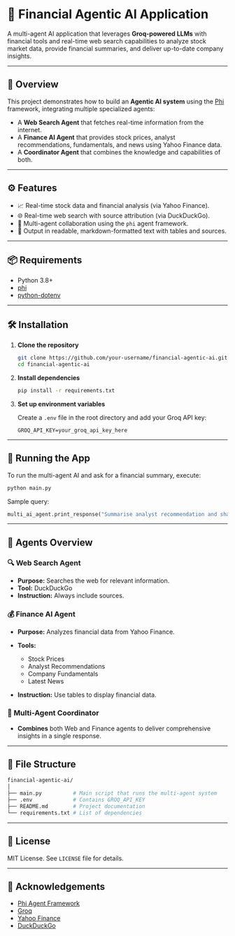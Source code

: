 # 💼 Financial Agentic AI Application

A multi-agent AI application that leverages **Groq-powered LLMs** with financial tools and real-time web search capabilities to analyze stock market data, provide financial summaries, and deliver up-to-date company insights.

---

## 🧠 Overview

This project demonstrates how to build an **Agentic AI system** using the [Phi](https://github.com/Prompt-Engineering/phi) framework, integrating multiple specialized agents:

* A **Web Search Agent** that fetches real-time information from the internet.
* A **Finance AI Agent** that provides stock prices, analyst recommendations, fundamentals, and news using Yahoo Finance data.
* A **Coordinator Agent** that combines the knowledge and capabilities of both.

---

## ⚙️ Features

* 📈 Real-time stock data and financial analysis (via Yahoo Finance).
* 🌐 Real-time web search with source attribution (via DuckDuckGo).
* 🤖 Multi-agent collaboration using the `phi` agent framework.
* 🧾 Output in readable, markdown-formatted text with tables and sources.

---

## 📦 Requirements

* Python 3.8+
* [phi](https://pypi.org/project/phi-agent/)
* [python-dotenv](https://pypi.org/project/python-dotenv/)

---

## 🛠️ Installation

1. **Clone the repository**

   ```bash
   git clone https://github.com/your-username/financial-agentic-ai.git
   cd financial-agentic-ai
   ```

2. **Install dependencies**

   ```bash
   pip install -r requirements.txt
   ```

3. **Set up environment variables**

   Create a `.env` file in the root directory and add your Groq API key:

   ```
   GROQ_API_KEY=your_groq_api_key_here
   ```

---

## 🚀 Running the App

To run the multi-agent AI and ask for a financial summary, execute:

```python
python main.py
```

Sample query:

```python
multi_ai_agent.print_response("Summarise analyst recommendation and share the latest news for NVDIA", stream=True)
```

---

## 🧩 Agents Overview

### 🔍 Web Search Agent

* **Purpose:** Searches the web for relevant information.
* **Tool:** DuckDuckGo
* **Instruction:** Always include sources.

### 💰 Finance AI Agent

* **Purpose:** Analyzes financial data from Yahoo Finance.
* **Tools:**

  * Stock Prices
  * Analyst Recommendations
  * Company Fundamentals
  * Latest News
* **Instruction:** Use tables to display financial data.

### 🧠 Multi-Agent Coordinator

* **Combines** both Web and Finance agents to deliver comprehensive insights in a single response.

---

## 📁 File Structure

```bash
financial-agentic-ai/
│
├── main.py          # Main script that runs the multi-agent system
├── .env             # Contains GROQ_API_KEY
├── README.md        # Project documentation
└── requirements.txt # List of dependencies
```

---

## 📜 License

MIT License. See `LICENSE` file for details.

---

## 🙌 Acknowledgements

* [Phi Agent Framework](https://github.com/Prompt-Engineering/phi)
* [Groq](https://groq.com/)
* [Yahoo Finance](https://finance.yahoo.com/)
* [DuckDuckGo](https://duckduckgo.com/)


